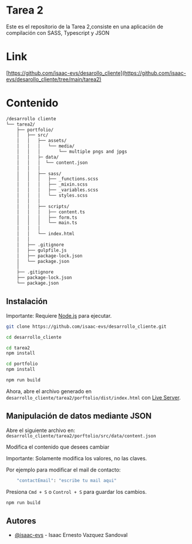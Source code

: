 # Tarea 2

Este es el repositorio de la Tarea 2,consiste en una aplicación de compilación con SASS, Typescript y JSON

# Link

[https://github.com/isaac-evs/desarollo_cliente](https://github.com/isaac-evs/desarollo_cliente/tree/main/tarea2)

# Contenido 

```bash
/desarrollo cliente
└── tarea2/
    ├── portfolio/
    │   ├── src/
    │   │   ├── assets/
    │   │   │   └── media/
    │   │   │       └── multiple pngs and jpgs
    │   │   ├─ data/  
    │   │   │  └── content.json
    │   │   │
    │   │   ├── sass/
    │   │   │   ├── _functions.scss
    │   │   │   ├── _mixin.scss
    │   │   │   ├── _variables.scss
    │   │   │   └── styles.scss
    │   │   │
    │   │   ├── scripts/
    │   │   │   ├── content.ts
    │   │   │   ├── form.ts
    │   │   │   └── main.ts
    │   │   │
    │   │   └── index.html
    │   │
    │   ├── .gitignore
    │   ├── gulpfile.js
    │   ├── package-lock.json
    │   └── package.json
    │
    ├── .gitignore 
    ├── package-lock.json
    └── package.json  
```


## Instalación

Importante: Requiere [Node.js](https://nodejs.org/) para ejecutar.

```bash
git clone https://github.com/isaac-evs/desarrollo_cliente.git
```

```bash
cd desarrollo_cliente
```

```bash
cd tarea2
npm install
```

```bash
cd portfolio
npm install
```

```bash
npm run build
```

Ahora, abre el archivo generado en `desarrollo_cliente/tarea2/porftolio/dist/index.html` con [Live Server](https://marketplace.visualstudio.com/items?itemName=ritwickdey.LiveServer).


## Manipulación de datos mediante JSON

Abre el siguiente archivo en: `desarrollo_cliente/tarea2/porftolio/src/data/content.json`

Modifica el contenido que desees cambiar

Importante: Solamente modifica los valores, no las claves.

Por ejemplo para modificar el mail de contacto:

```bash
    "contactEmail": "escribe tu mail aqui"
```

Presiona `Cmd + S` o `Control + S` para guardar los cambios.

```bash
npm run build
```



## Autores

- [@isaac-evs](https://www.github.com/isaac-evs) - Isaac Ernesto Vazquez Sandoval
